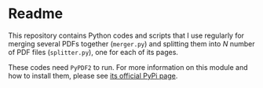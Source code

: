 # Readme

This repository contains Python codes and scripts that I use regularly
for merging several PDFs together (`merger.py`) and splitting them
into $N$ number of PDF files (`splitter.py`), one for each of its pages.

These codes need `PyPDF2` to run. For more information 
on this module and how to install them, please see 
[its official PyPi page](https://pypi.org/project/PyPDF2/).